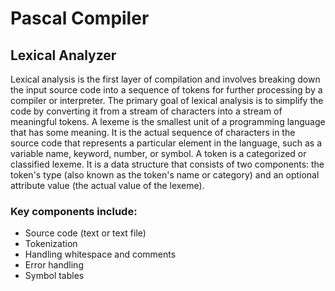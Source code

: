 # Pascal Compiler 

## **Lexical Analyzer**

Lexical analysis is the first layer of compilation and involves breaking down the input source code into a sequence of tokens for further processing by a compiler or interpreter. The primary goal of lexical   analysis is to simplify the code by converting it from a stream of characters into a stream of meaningful tokens.
A lexeme is the smallest unit of a programming language that has some meaning. It is the actual sequence of characters in the source code that represents a particular element in the language, such as a variable name, keyword, number, or symbol.
A token is a categorized or classified lexeme. It is a data structure that consists of two components: the token's type (also known as the token's name or category) and an optional attribute value (the actual value of the lexeme).

### Key components include:
- Source code (text or text file)
- Tokenization
- Handling whitespace and comments
- Error handling
- Symbol tables





